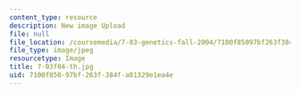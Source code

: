 ```yaml
---
content_type: resource
description: New image Upload
file: null
file_location: /coursemedia/7-03-genetics-fall-2004/7100f85097bf263f384fa01329e1ea4e_7-03f04-th.jpg
file_type: image/jpeg
resourcetype: Image
title: 7-03f04-th.jpg
uid: 7100f850-97bf-263f-384f-a01329e1ea4e
---
```

